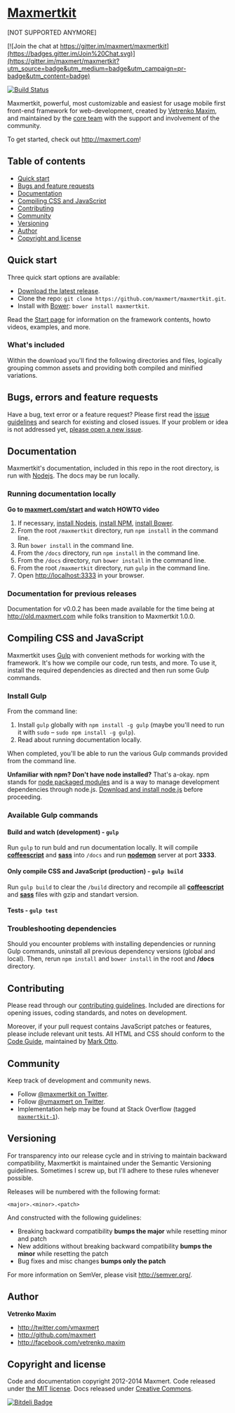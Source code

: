 # [Maxmertkit](http://maxmert.com)

[NOT SUPPORTED ANYMORE]

[![Join the chat at https://gitter.im/maxmert/maxmertkit](https://badges.gitter.im/Join%20Chat.svg)](https://gitter.im/maxmert/maxmertkit?utm_source=badge&utm_medium=badge&utm_campaign=pr-badge&utm_content=badge)

[![Build Status](https://travis-ci.org/maxmert/maxmertkit.svg?branch=master)](https://travis-ci.org/maxmert/maxmertkit)

Maxmertkit, powerful, most customizable and easiest for usage mobile first front-end framework for web-development, created by [Vetrenko Maxim](http://twitter.com/vmaxmert), and maintained by the [core team](https://github.com/maxmert?tab=members) with the support and involvement of the community.

To get started, check out <http://maxmert.com>!

## Table of contents

 - [Quick start](#quick-start)
 - [Bugs and feature requests](#bugs-and-feature-requests)
 - [Documentation](#documentation)
 - [Compiling CSS and JavaScript](#compiling-css-and-javascript)
 - [Contributing](#contributing)
 - [Community](#community)
 - [Versioning](#versioning)
 - [Author](#author)
 - [Copyright and license](#copyright-and-license)

## Quick start

Three quick start options are available:

- [Download the latest release](https://github.com/maxmert/maxmertkit/releases/latest).
- Clone the repo: `git clone https://github.com/maxmert/maxmertkit.git`.
- Install with [Bower](http://bower.io): `bower install maxmertkit`.

Read the [Start page](http://maxmert.com/start) for information on the framework contents, howto videos, examples, and more.

### What's included

Within the download you'll find the following directories and files, logically grouping common assets and providing both compiled and minified variations.


## Bugs, errors and feature requests

Have a bug, text error or a feature request? Please first read the [issue guidelines](https://github.com/maxmert/maxmertkit/blob/master/CONTRIBUTING.md#using-the-issue-tracker) and search for existing and closed issues. If your problem or idea is not addressed yet, [please open a new issue](https://github.com/maxmert/maxmertkit/issues/new).


## Documentation

Maxmertkit's documentation, included in this repo in the root directory, is run with [Nodejs](http://nodejs.org). The docs may be run locally.

### Running documentation locally

**Go to [maxmert.com/start](maxmert.com/start) and watch HOWTO video**

1. If necessary, [install Nodejs](http://nodejs.org), [install NPM](http://npmjs.org), [install Bower](http://bower.io).
2. From the root `/maxmertkit` directory, run `npm install` in the command line.
3. Run `bower install` in the command line.
4. From the `/docs` directory, run `npm install` in the command line.
5. From the `/docs` directory, run `bower install` in the command line.
6. From the root `/maxmertkit` directory, run `gulp` in the command line.
7. Open <http://localhost:3333> in your browser.


### Documentation for previous releases

Documentation for v0.0.2 has been made available for the time being at <http://old.maxmert.com> while folks transition to Maxmertkit 1.0.0.



## Compiling CSS and JavaScript

Maxmertkit uses [Gulp](http://gulpjs.com/) with convenient methods for working with the framework. It's how we compile our code, run tests, and more. To use it, install the required dependencies as directed and then run some Gulp commands.

### Install Gulp

From the command line:

1. Install `gulp` globally with `npm install -g gulp` (maybe you'll need to run it with `sudo` – `sudo npm install -g gulp`).
2. Read about running documentation locally.

When completed, you'll be able to run the various Gulp commands provided from the command line.

**Unfamiliar with npm? Don't have node installed?** That's a-okay. npm stands for [node packaged modules](http://npmjs.org/) and is a way to manage development dependencies through node.js. [Download and install node.js](http://nodejs.org/download/) before proceeding.

### Available Gulp commands

#### Build and watch (development) - `gulp`
Run `gulp` to run buld and run documentation locally. It will compile **[coffeescript](http://coffeescript.org/)** and **[sass](http://sass-lang.com/)** into `/docs` and run **[nodemon](https://github.com/remy/nodemon)** server at port **3333**.

#### Only compile CSS and JavaScript (production) - `gulp build`
Run `gulp build` to clear the `/build` directory and recompile all **[coffeescript](http://coffeescript.org/)** and **[sass](http://sass-lang.com/)** files with gzip and standart version.

#### Tests - `gulp test`


### Troubleshooting dependencies

Should you encounter problems with installing dependencies or running Gulp commands, uninstall all previous dependency versions (global and local). Then, rerun `npm install` and `bower install` in the root and **/docs** directory.



## Contributing

Please read through our [contributing guidelines](https://github.com/maxmert/maxmertkit/blob/master/CONTRIBUTING.md). Included are directions for opening issues, coding standards, and notes on development.

Moreover, if your pull request contains JavaScript patches or features, please include relevant unit tests. All HTML and CSS should conform to the [Code Guide](http://github.com/mdo/code-guide), maintained by [Mark Otto](http://github.com/mdo).



## Community

Keep track of development and community news.

- Follow [@maxmertkit on Twitter](http://twitter.com/maxmertkit).
- Follow [@vmaxmert on Twitter](http://twitter.com/vmaxmert).
- Implementation help may be found at Stack Overflow (tagged [`maxmertkit-1`](http://stackoverflow.com/questions/tagged/maxmertkit-1)).




## Versioning

For transparency into our release cycle and in striving to maintain backward compatibility, Maxmertkit is maintained under the Semantic Versioning guidelines. Sometimes I screw up, but I'll adhere to these rules whenever possible.

Releases will be numbered with the following format:

`<major>.<minor>.<patch>`

And constructed with the following guidelines:

- Breaking backward compatibility **bumps the major** while resetting minor and patch
- New additions without breaking backward compatibility **bumps the minor** while resetting the patch
- Bug fixes and misc changes **bumps only the patch**

For more information on SemVer, please visit <http://semver.org/>.



## Author

**Vetrenko Maxim**

- <http://twitter.com/vmaxmert>
- <http://github.com/maxmert>
- <http://facebook.com/vetrenko.maxim>



## Copyright and license

Code and documentation copyright 2012-2014 Maxmert. Code released under [the MIT license](LICENSE). Docs released under [Creative Commons](docs/LICENSE).


[![Bitdeli Badge](https://d2weczhvl823v0.cloudfront.net/maxmert/maxmertkit/trend.png)](https://bitdeli.com/free "Bitdeli Badge")

